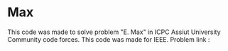 # Max
This code was made to solve problem "E. Max" in ICPC Assiut University Community code forces. This code was made for IEEE. Problem link :
